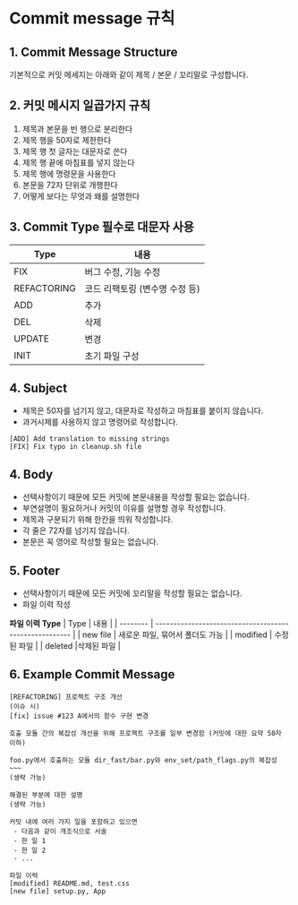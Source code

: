 # Commit message 규칙

## 1. Commit Message Structure

기본적으로 커밋 메세지는 아래와 같이 제목 / 본문 / 꼬리말로 구성합니다.

## 2. 커밋 메시지 일곱가지 규칙

 1. 제목과 본문을 빈 행으로 분리한다
 1. 제목 행을 50자로 제한한다
 1. 제목 행 첫 글자는 대문자로 쓴다
 1. 제목 행 끝에 마침표를 넣지 않는다
 1. 제목 행에 명령문을 사용한다
 1. 본문을 72자 단위로 개행한다
 1. 어떻게 보다는 무엇과 왜를 설명한다

## 3. Commit Type 필수로 대문자 사용

| Type     | 내용                                                   |
| -------- | ------------------------------------------------------ |
| FIX     |   버그 수정, 기능 수정                                       |
| REFACTORING      | 코드 리팩토링 (변수명 수정 등)                                   |
| ADD     | 추가                                              |
| DEL | 삭제                         |
| UPDATE     | 변경                 |
| INIT     | 초기 파일 구성                                       |

## 4. Subject

- 제목은 50자를 넘기지 않고, 대문자로 작성하고 마침표를 붙이지 않습니다.
- 과거시제를 사용하지 않고 명령어로 작성합니다.

```
[ADD] Add translation to missing strings
[FIX] Fix typo in cleanup.sh file
```

## 4. Body

- 선택사항이기 때문에 모든 커밋에 본문내용을 작성할 필요는 없습니다.
- 부연설명이 필요하거나 커밋의 이유를 설명할 경우 작성합니다.
- 제목과 구분되기 위해 한칸을 띄워 작성합니다.
- 각 줄은 72자를 넘기지 않습니다.
- 본문은 꼭 영어로 작성할 필요는 없습니다.

## 5. Footer

- 선택사항이기 때문에 모든 커밋에 꼬리말을 작성할 필요는 없습니다.
- 파일 이력 작성

**파일 이력 Type**
| Type     | 내용                                                   |
| -------- | ------------------------------------------------------ |
| new file     |   새로운 파일, 묶어서 폴더도 가능                                       |
| modified      | 수정된 파일                                   |
| deleted     |삭제된 파일                                             |

## 6. Example Commit Message

```
[REFACTORING] 프로젝트 구조 개선
(이슈 시)
[fix] issue #123 A에서의 함수 구현 변경

호출 모듈 간의 복잡성 개선을 위해 프로젝트 구조를 일부 변경함 (커밋에 대한 요약 50자 이하)

foo.py에서 호출하는 모듈 dir_fast/bar.py와 env_set/path_flags.py의 복잡성 ~~~
(생략 가능)

해결된 부분에 대한 설명
(생략 가능)

커밋 내에 여러 가지 일을 포함하고 있으면
 - 다음과 같이 개조식으로 서술
 - 한 일 1
 - 한 일 2
 - ...

파일 이력
[modified] README.md, test.css
[new file] setup.py, App
```